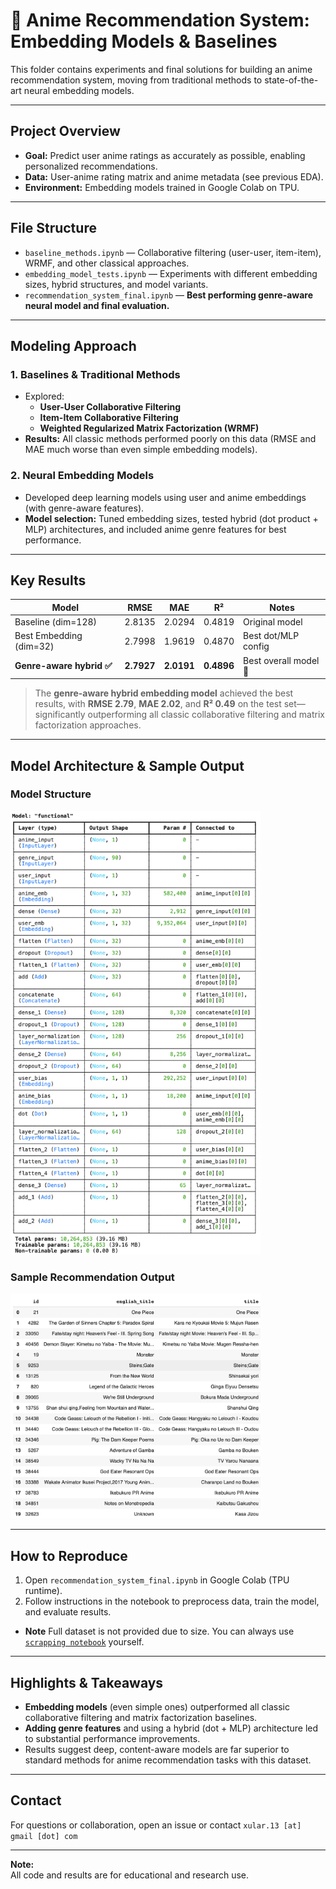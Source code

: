 # 🎯 Anime Recommendation System: Embedding Models & Baselines

This folder contains experiments and final solutions for building an anime recommendation system, moving from traditional methods to state-of-the-art neural embedding models.

---

## **Project Overview**

- **Goal:** Predict user anime ratings as accurately as possible, enabling personalized recommendations.
- **Data:** User-anime rating matrix and anime metadata (see previous EDA).
- **Environment:** Embedding models trained in Google Colab on TPU.

---

## **File Structure**

- `baseline_methods.ipynb` — Collaborative filtering (user-user, item-item), WRMF, and other classical approaches.
- `embedding_model_tests.ipynb` — Experiments with different embedding sizes, hybrid structures, and model variants.
- `recommendation_system_final.ipynb` — **Best performing genre-aware neural model and final evaluation.**

---

## **Modeling Approach**

### 1. **Baselines & Traditional Methods**

- Explored:
  - **User-User Collaborative Filtering**
  - **Item-Item Collaborative Filtering**
  - **Weighted Regularized Matrix Factorization (WRMF)**
- **Results:** All classic methods performed poorly on this data (RMSE and MAE much worse than even simple embedding models).

### 2. **Neural Embedding Models**

- Developed deep learning models using user and anime embeddings (with genre-aware features).
- **Model selection:** Tuned embedding sizes, tested hybrid (dot product + MLP) architectures, and included anime genre features for best performance.

---

## **Key Results**

| Model                     | RMSE       | MAE        | R²         | Notes                 |
| ------------------------- | ---------- | ---------- | ---------- | --------------------- |
| Baseline (dim=128)        | 2.8135     | 2.0294     | 0.4819     | Original model        |
| Best Embedding (dim=32)   | 2.7998     | 1.9619     | 0.4870     | Best dot/MLP config   |
| **Genre-aware hybrid ✅** | **2.7927** | **2.0191** | **0.4896** | Best overall model 🎯 |

> The **genre-aware hybrid embedding model** achieved the best results, with **RMSE 2.79**, **MAE 2.02**, and **R² 0.49** on the test set—significantly outperforming all classic collaborative filtering and matrix factorization approaches.

---

## **Model Architecture & Sample Output**

### **Model Structure**

<img src="../png/structure.png" alt="Final Embedding Model Architecture" width="400"/>

### **Sample Recommendation Output**

<img src="../png/results.png" alt="Sample Recommendations" width="400"/>

---

## **How to Reproduce**

1. Open `recommendation_system_final.ipynb` in Google Colab (TPU runtime).
2. Follow instructions in the notebook to preprocess data, train the model, and evaluate results.

- **Note** Full dataset is not provided due to size. You can always use [`scrapping notebook`](../data/test_scrapping.ipynb) yourself.

---

## **Highlights & Takeaways**

- **Embedding models** (even simple ones) outperformed all classic collaborative filtering and matrix factorization baselines.
- **Adding genre features** and using a hybrid (dot + MLP) architecture led to substantial performance improvements.
- Results suggest deep, content-aware models are far superior to standard methods for anime recommendation tasks with this dataset.

---

## **Contact**

For questions or collaboration, open an issue or contact `xular.13 [at] gmail [dot] com`

---

**Note:**  
All code and results are for educational and research use.
